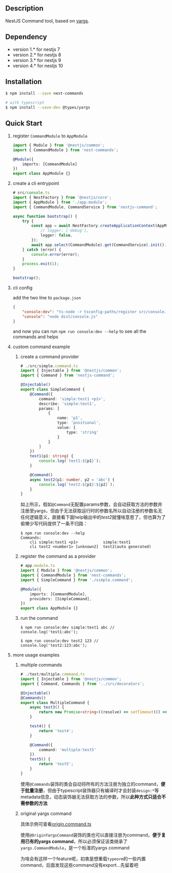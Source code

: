 ## Description

NestJS Command tool, based on [yargs](https://github.com/yargs/yargs).

## Dependency
* version 1.* for nestjs 7
* version 2.* for nestjs 8
* version 3.* for nestjs 9
* version 4.* for nestjs 10

## Installation

```bash
$ npm install --save nest-commands

# with typescript
$ npm install --save-dev @types/yargs
```

## Quick Start
1. register `CommandModule` to `AppModule`

    ```typescript
    import { Module } from '@nestjs/common';
    import { CommandModule } from 'nest-commands';

    @Module({
        imports: [CommandModule]
    })
    export class AppModule {}
    ```
2. create a cli entrypoint

    ```typescript
    # src/console.ts
    import { NestFactory } from '@nestjs/core';
    import { AppModule } from './app.module';
    import { CommandModule, CommandService } from 'nestjs-command';
    
    async function bootstrap() {
        try {
            const app = await NestFactory.createApplicationContext(AppModule, {
                // logger: ['debug'],
                logger: false,
            });
            await app.select(CommandModule).get(CommandService).init().exec();
        } catch (error) {
            console.error(error);
        }
        process.exit(1);
    }
    
    bootstrap();
    
    ```
3. cli config
    
    add the two line to `package.json`

    ```json
    {
        "console:dev": "ts-node -r tsconfig-paths/register src/console.ts",
        "console": "node dist/console.js"
   }
    ```
    
    and now you can run `npm run console:dev --help` to see all the commands and helps

4. custom command example

     1. create a command provider

        ```typescript
        # ./src/simple.command.ts
        import { Injectable } from '@nestjs/common';
        import { Command } from 'nestjs-command';
        
        @Injectable()
        export class SimpleCommand {
            @Command({
                command: 'simple:test1 <p1>',
                describe: 'simple:test1',
                params: [
                    {
                        name: 'p1',
                        type: 'positional',
                        value: {
                            type: 'string'
                        }
                    }
                ]
            })
            test1(p1: string) {
                console.log(`test1:${p1}`);
            }
        
            @Command()
            async test2(p1: number, p2 = 'abc') {
                console.log(`test2:${p1}:${p2}`);
            }
        }

        ```

        如上所示，假如`@Command`无配置params参数，会自动获取方法的参数并注册至yargs，但由于无法获取运行时的参数名所以自动注册的参数名无任何逻辑意义，直接看下面help输出中的*test2*就懂啥意思了，但也算为了偷懒少写代码提供了一条不归路：
        ```shell
        $ npm run console:dev --help
        Commands:
            cli simple:test1 <p1>           simple:test1
            cli test2 <number1> [unknown2]  test2(auto generated)
        ```
    
    2. register the command as a provider

        ```typescript
        # app.module.ts
        import { Module } from '@nestjs/common';
        import { CommandModule } from 'nest-commands';
        import { SimpleCommand } from './simple.command';
    
        @Module({
            imports: [CommandModule],
            providers: [SimpleCommand],
        })
        export class AppModule {}
        ```

    3. run the command

        ```shell
        $ npm run console:dev simple:test1 abc // console.log('test1:abc');
    
        $ npm run console:dev test2 123 // console.log('test2:123:abc');
        ```

5. more usage examples

    1. multiple commands
        
        ```typescript
        # ./test/multiple.command.ts
        import { Injectable } from '@nestjs/common';
        import { Command, Commands } from '../src/decorators';

        @Injectable()
        @Commands()
        export class MultipleCommand {
            async test3() {
                return new Promise<string>((resolve) => setTimeout(() => resolve('test3'), 0));
            }
        
            test4() {
                return 'test4';
            }
        
            @Command({
                command: 'multiple:test5'
            })
            test5() {
                return 'test5';
            }
        }

        ```

        使用`@Commands`装饰的类会自动将所有的方法注册为独立的command，**便于批量注册**，但由于typescript装饰器只有编译时才会封装`design:*`等metadata信息，动态装饰器无法获取方法的参数，所以**此种方式只适合不需参数的方法**

    
    2. original yargs command

        具体示例可查看[origin.command.ts](https://github.com/tashuo/nest-command/blob/master/test/original.command.ts)

        使用`@OriginYargsCommand`装饰的类也可以直接注册为command，**便于复用已有的yargs command**，所以必须保证该类继承了`yargs.CommandModule`，是一个标准的yargs command

        为啥会有这样一个feature呢，初衷是想重载`typeorm`的一些内置command，后面发现这些command没有export...先留着吧

